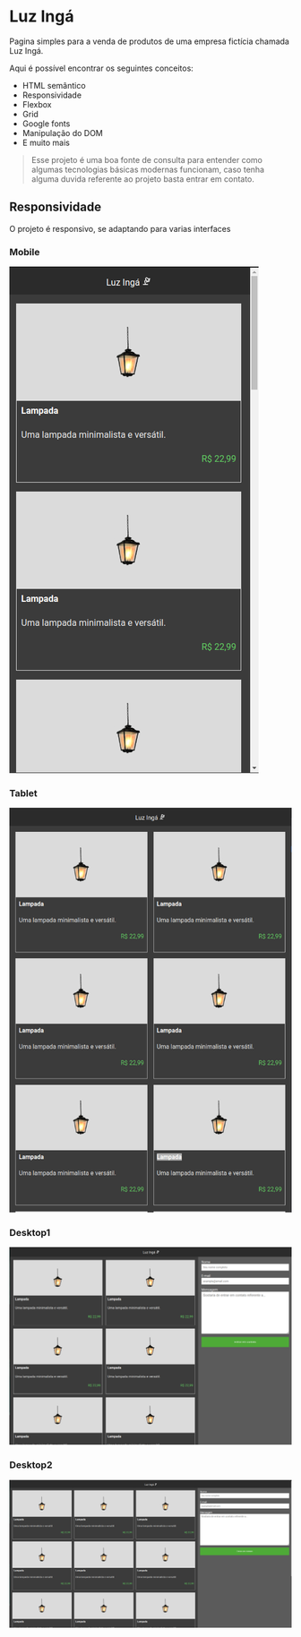 # Luz Ingá

Pagina simples para a venda de produtos de uma empresa fictícia chamada Luz Ingá.

Aqui é possível encontrar os seguintes conceitos:

 - HTML semântico
 - Responsividade
 - Flexbox
 - Grid
 - Google fonts
 - Manipulação do DOM
 - E muito mais

> Esse projeto é uma boa fonte de consulta para entender como algumas tecnologias básicas modernas funcionam, caso tenha alguma duvida referente ao projeto basta entrar em contato.

## Responsividade

O projeto é responsivo, se adaptando para varias interfaces
### Mobile
![mobile](./img/docs/mobile.png)

### Tablet
![tablet](./img/docs/tablet.png)

### Desktop1
![desktop1](./img/docs/desktop1.png)

### Desktop2
![desktop2](./img/docs/desktop2.png)